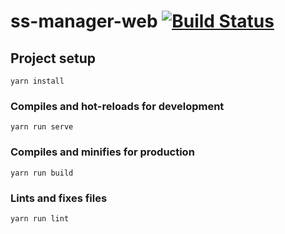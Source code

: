# ss-manager-web [![Build Status](https://travis-ci.com/Bpazy/ssManagerWeb.svg?branch=master)](https://travis-ci.com/Bpazy/ssManagerWeb)

## Project setup
```
yarn install
```

### Compiles and hot-reloads for development
```
yarn run serve
```

### Compiles and minifies for production
```
yarn run build
```

### Lints and fixes files
```
yarn run lint
```
